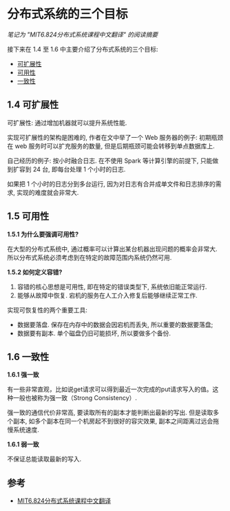 # 分布式系统的三个目标

*笔记为 "MIT6.824分布式系统课程中文翻译" 的阅读摘要*

接下来在 1.4 至 1.6 中主要介绍了分布式系统的三个目标: 
+ [可扩展性](#可扩展性)
+ [可用性](#可用性)
+ [一致性](#一致性)

## 1.4 可扩展性
可扩展性: 通过增加机器就可以提升系统性能.

实现可扩展性的架构是困难的, 作者在文中举了一个 Web 服务器的例子: 初期瓶颈在 web 服务时可以扩充服务的数量, 但是后期瓶颈可能会转移到单点数据库上.

自己经历的例子: 按小时融合日志. 在不使用 Spark 等计算引擎的前提下, 只能做到扩容到 24 台, 即每台处理 1 个小时的日志.

如果把 1 个小时的日志分到多台运行, 因为对日志有合并成单文件和日志排序的需求, 实现的难度就会非常大.

## 1.5 可用性

**1.5.1 为什么要强调可用性?**

在大型的分布式系统中, 通过概率可以计算出某台机器出现问题的概率会非常大. 所以分布式系统必须考虑到在特定的故障范围内系统仍然可用.

**1.5.2 如何定义容错?**

1. 容错的核心思想是可用性, 即在特定的错误类型下, 系统依旧能正常运行.
2. 能够从故障中恢复. 宕机的服务在人工介入修复后能够继续正常工作.

实现可恢复性的两个重要工具:
+ 数据要落盘. 保存在内存中的数据会因宕机而丢失, 所以重要的数据要落盘;
+ 数据要有副本. 单个磁盘仍旧可能损坏, 所以要做多个备份.

## 1.6 一致性

**1.6.1 强一致**

有一些非常直观，比如说get请求可以得到最近一次完成的put请求写入的值。这种一般也被称为强一致（Strong Consistency）.

强一致的通信代价非常高, 要读取所有的副本才能判断出最新的写出. 但是读取多个副本, 如多个副本在同一个机房起不到很好的容灾效果, 副本之间距离过远会拖慢系统速度.

**1.6.1 弱一致**

不保证总能读取最新的写入.

## 参考
+ [MIT6.824分布式系统课程中文翻译](https://zhuanlan.zhihu.com/c_1273718607160393728)
